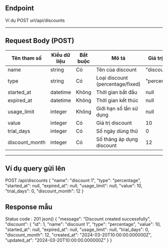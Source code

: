 
## Endpoint 
Ví dụ
POST url/api/discounts

---

## Request Body (POST)
| Tên tham số | Kiểu dữ liệu | Bắt buộc | Mô tả | Giá trị mẫu |
|------------------|--------------|----------|------------------------------------------------|-------------|
| name | string | Có | Tên của discount | "discount 1"|
| type | string | Có | Loại discount (percentage/fixed) | "percentage"|
| started_at | datetime | Không | Thời gian bắt đầu | null |
| expired_at | datetime | Không | Thời gian kết thúc | null |
| usage_limit | integer | Không | Giới hạn số lần sử dụng | null |
| value | integer | Có | Giá trị discount | 10 |
| trial_days | integer | Có | Số ngày dùng thử | 0 |
| discount_month | integer | Có | Số tháng áp dụng discount | 12 |

---

## Ví dụ query gửi lên

POST /api/discounts
{
    "name": "discount 1",
    "type": "percentage",
    "started_at": null,
    "expired_at": null,
    "usage_limit": null,
    "value": 10,
    "trial_days": 0,
    "discount_month": 12
}

## Response mẫu
Status code : 201
json()
{
    "message": "Discount created successfully",
    "discount": {
        "id": 1,
        "name": "discount 1",
        "type": "percentage",
        "value": 10,
        "started_at": null,
        "expired_at": null,
        "usage_limit": null,
        "trial_days": 0,
        "discount_month": 12,
        "created_at": "2024-03-20T10:00:00.000000Z",
        "updated_at": "2024-03-20T10:00:00.000000Z"
    }
}
